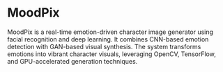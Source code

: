 # MoodPix
MoodPix is a real-time emotion-driven character image generator using facial recognition and deep learning. It combines CNN-based emotion detection with GAN-based visual synthesis. The system transforms emotions into vibrant character visuals, leveraging OpenCV, TensorFlow, and GPU-accelerated generation techniques.
